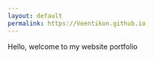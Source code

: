 ```yaml
---
layout: default
permalink: https://Veentikon.github.io
---
```


Hello, welcome to my website portfolio